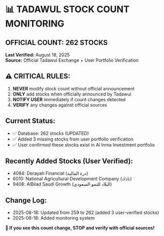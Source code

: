 # 📊 TADAWUL STOCK COUNT MONITORING

## **OFFICIAL COUNT: 262 STOCKS**

**Last Verified:** August 18, 2025  
**Source:** Official Tadawul Exchange + User Portfolio Verification  

## **⚠️ CRITICAL RULES:**

1. **NEVER** modify stock count without official announcement
2. **ONLY** add stocks when officially announced by Tadawul
3. **NOTIFY USER** immediately if count changes detected
4. **VERIFY** any changes against official sources

## **Current Status:**
- ✅ Database: 262 stocks (UPDATED)
- ✅ Added 3 missing stocks from user portfolio verification
- ✅ User confirmed these stocks exist in Al Inma Investment portfolio

## **Recently Added Stocks (User Verified):**
- 4084: Derayah Financial (درة المالية)
- 6010: National Agricultural Development Company (نادك) 
- 9408: AlBilad Saudi Growth (البلاد للنمو السعودي)

## **Change Log:**
- 2025-08-18: Updated from 259 to 262 (added 3 user-verified stocks)
- 2025-08-18: Added monitoring system

**🚨 If you see this count change, STOP and verify with official sources!**
